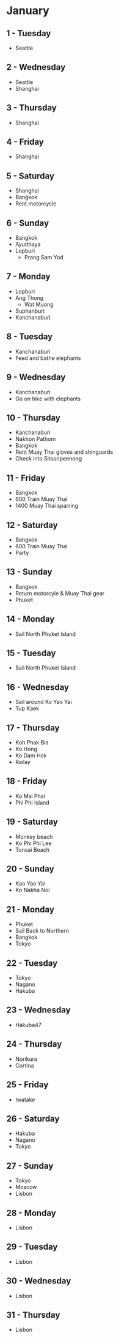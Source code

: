 # January

## 1 - Tuesday
  - Seattle

## 2 - Wednesday
  - Seattle
  - Shanghai

## 3 - Thursday
  - Shanghai

## 4 - Friday
  - Shanghai

## 5 - Saturday
  - Shanghai
  - Bangkok
  - Rent motorcycle

## 6 - Sunday
  - Bangkok
  - Ayutthaya
  - Lopburi
    - Prang Sam Yod

## 7 - Monday
  - Lopburi
  - Ang Thong
    - Wat Muong
  - Suphanburi
  - Kanchanaburi

## 8 - Tuesday
  - Kanchanaburi
  - Feed and bathe elephants

## 9 - Wednesday
  - Kanchanaburi
  - Go on hike with elephants

## 10 - Thursday
  - Kanchanaburi
  - Nakhon Pathom
  - Bangkok
  - Rent Muay Thai gloves and shinguards
  - Check into Sitsonpeenong

## 11 - Friday
  - Bangkok
  - 600 Train Muay Thai
  - 1400 Muay Thai sparring

## 12 - Saturday
  - Bangkok
  - 600 Train Muay Thai
  - Party

## 13 - Sunday
  - Bangkok
  - Return motorcyle & Muay Thai gear
  - Phuket

## 14 - Monday
  - Sail North Phuket Island

## 15 - Tuesday
  - Sail North Phuket Island

## 16 - Wednesday
  - Sail around Ko Yao Yai
  - Tup Kaek

## 17 - Thursday
  - Koh Phak Bia
  - Ko Hong
  - Ko Dam Hok
  - Railay

## 18 - Friday
  - Ko Mai Phai
  - Phi Phi Island

## 19 - Saturday
  - Monkey beach
  - Ko Phi Phi Lee
  - Tonsai Beach

## 20 - Sunday
  - Kao Yao Yai
  - Ko Nakha Noi

## 21 - Monday
  - Phuket
  - Sail Back to Northern
  - Bangkok
  - Tokyo

## 22 - Tuesday
  - Tokyo
  - Nagano
  - Hakuba

## 23 - Wednesday
  - Hakuba47

## 24 - Thursday
  - Norikura
  - Cortina

## 25 - Friday
  - Iwatake

## 26 - Saturday
  - Hakuba
  - Nagano
  - Tokyo

## 27 - Sunday
  - Tokyo
  - Moscow
  - Lisbon

## 28 - Monday
  - Lisbon

## 29 - Tuesday
  - Lisbon

## 30 - Wednesday
  - Lisbon

## 31 - Thursday
  - Lisbon
